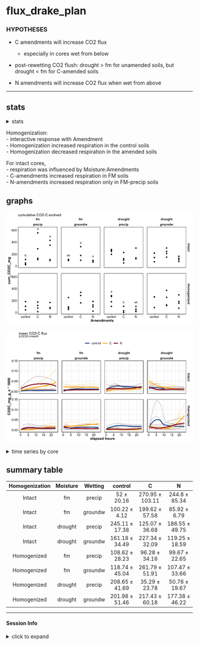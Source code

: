 flux\_drake\_plan
================

### HYPOTHESES

  - C amendments will increase CO2 flux
    
      - especially in cores wet from below

  - post-rewetting CO2 flush: drought \> fm for unamended soils, but
    drought \< fm for C-amended soils

  - N amendments will increase CO2 flux when wet from above

-----

## stats

<details>

<summary>stats</summary>

intact cores

    #> Anova Table (Type III tests)
    #> 
    #> Response: log(cum_CO2C_mg)
    #>                     Sum Sq Df  F value    Pr(>F)    
    #> (Intercept)         79.287  1 241.6145 < 2.2e-16 ***
    #> Moisture             3.510  1  10.6970  0.002369 ** 
    #> Amendments           4.212  2   6.4184  0.004131 ** 
    #> Wetting              0.119  1   0.3618  0.551283    
    #> Moisture:Amendments  3.729  2   5.6818  0.007169 ** 
    #> Moisture:Wetting     0.005  1   0.0152  0.902494    
    #> Amendments:Wetting   1.895  2   2.8874  0.068706 .  
    #> Residuals           11.814 36                       
    #> ---
    #> Signif. codes:  0 '***' 0.001 '**' 0.01 '*' 0.05 '.' 0.1 ' ' 1

homogenized cores

    #> Anova Table (Type III tests)
    #> 
    #> Response: log(cum_CO2C_mg)
    #>                      Sum Sq Df  F value    Pr(>F)    
    #> (Intercept)         109.678  1 158.7171 9.264e-15 ***
    #> Moisture              0.140  1   0.2022  0.655667    
    #> Amendments            1.197  2   0.8662  0.429114    
    #> Wetting               0.598  1   0.8655  0.358398    
    #> Moisture:Amendments   4.970  2   3.5958  0.037692 *  
    #> Moisture:Wetting      2.431  1   3.5182  0.068825 .  
    #> Amendments:Wetting    7.521  2   5.4416  0.008613 ** 
    #> Residuals            24.877 36                       
    #> ---
    #> Signif. codes:  0 '***' 0.001 '**' 0.01 '*' 0.05 '.' 0.1 ' ' 1

</details>

Homogenization:  
\- interactive response with Amendment  
\- Homogenization increased respiration in the control soils  
\- Homogenization decreased respiration in the amended soils

For intact cores,  
\- respiration was influenced by Moisture:Amendments  
\- C-amendments increased respiration in FM soils  
\- N-amendments increased respiration only in FM-precip soils

## graphs

![](markdown/flux/cum_flux_ggplot-1.png)<!-- -->

![](markdown/flux/meanflux_ts-1.png)<!-- -->

<details>

<summary>time series by core</summary>

![](markdown/flux/corewise_flux-1.png)<!-- -->![](markdown/flux/corewise_flux-2.png)<!-- -->

</details>

## summary table

| Homogenization | Moisture | Wetting |    control     |        C        |       N        |
| :------------: | :------: | :-----: | :------------: | :-------------: | :------------: |
|     Intact     |    fm    | precip  |   52 ± 20.16   | 270.95 ± 103.11 | 244.8 ± 85.34  |
|     Intact     |    fm    | groundw | 100.22 ± 4.12  | 199.62 ± 57.58  |  85.92 ± 6.79  |
|     Intact     | drought  | precip  | 245.11 ± 17.38 | 125.07 ± 36.68  | 186.55 ± 49.75 |
|     Intact     | drought  | groundw | 161.18 ± 34.49 | 227.34 ± 32.09  | 119.25 ± 18.59 |
|  Homogenized   |    fm    | precip  | 108.62 ± 28.23 |  96.28 ± 34.16  | 99.67 ± 22.65  |
|  Homogenized   |    fm    | groundw | 118.74 ± 45.04 | 261.79 ± 51.91  | 107.47 ± 33.66 |
|  Homogenized   | drought  | precip  | 208.65 ± 41.69 |  35.29 ± 23.78  | 50.76 ± 19.67  |
|  Homogenized   | drought  | groundw | 201.98 ± 51.46 | 217.43 ± 60.18  | 177.38 ± 46.22 |

-----

#### Session Info

<details>

<summary>click to expand</summary>

Date run: 2020-08-11

    #> R version 4.0.2 (2020-06-22)
    #> Platform: x86_64-apple-darwin17.0 (64-bit)
    #> Running under: macOS Catalina 10.15.6
    #> 
    #> Matrix products: default
    #> BLAS:   /System/Library/Frameworks/Accelerate.framework/Versions/A/Frameworks/vecLib.framework/Versions/A/libBLAS.dylib
    #> LAPACK: /Library/Frameworks/R.framework/Versions/4.0/Resources/lib/libRlapack.dylib
    #> 
    #> locale:
    #> [1] en_US.UTF-8/en_US.UTF-8/en_US.UTF-8/C/en_US.UTF-8/en_US.UTF-8
    #> 
    #> attached base packages:
    #> [1] stats     graphics  grDevices utils     datasets  methods   base     
    #> 
    #> other attached packages:
    #>  [1] drake_7.12.4    lme4_1.1-23     Matrix_1.2-18   car_3.0-8      
    #>  [5] carData_3.0-4   ggbiplot_0.55   PNWColors_0.1.0 forcats_0.5.0  
    #>  [9] stringr_1.4.0   dplyr_1.0.1     purrr_0.3.4     readr_1.3.1    
    #> [13] tidyr_1.1.1     tibble_3.0.3    ggplot2_3.3.2   tidyverse_1.3.0
    #> [17] here_0.1       
    #> 
    #> loaded via a namespace (and not attached):
    #>  [1] minqa_1.2.4        colorspace_1.4-1   ellipsis_0.3.1     rio_0.5.16        
    #>  [5] rprojroot_1.3-2    fs_1.5.0           rstudioapi_0.11    farver_2.0.3      
    #>  [9] soilpalettes_0.1.0 fansi_0.4.1        lubridate_1.7.9    xml2_1.3.2        
    #> [13] splines_4.0.2      knitr_1.29         jsonlite_1.7.0     nloptr_1.2.2.2    
    #> [17] broom_0.7.0        cluster_2.1.0      dbplyr_1.4.4       shiny_1.5.0       
    #> [21] compiler_4.0.2     httr_1.4.2         backports_1.1.8    assertthat_0.2.1  
    #> [25] fastmap_1.0.1      cli_2.0.2          later_1.1.0.1      prettyunits_1.1.1 
    #> [29] htmltools_0.5.0    tools_4.0.2        igraph_1.2.5       gtable_0.3.0      
    #> [33] agricolae_1.3-3    glue_1.4.1         Rcpp_1.0.5         cellranger_1.1.0  
    #> [37] vctrs_0.3.2        nlme_3.1-148       xfun_0.16          openxlsx_4.1.5    
    #> [41] rvest_0.3.6        mime_0.9           miniUI_0.1.1.1     lifecycle_0.2.0   
    #> [45] statmod_1.4.34     MASS_7.3-51.6      scales_1.1.1       hms_0.5.3         
    #> [49] promises_1.1.1     parallel_4.0.2     yaml_2.2.1         curl_4.3          
    #> [53] labelled_2.5.0     stringi_1.4.6      highr_0.8          klaR_0.6-15       
    #> [57] AlgDesign_1.2.0    filelock_1.0.2     boot_1.3-25        zip_2.0.4         
    #> [61] storr_1.2.1        rlang_0.4.7        pkgconfig_2.0.3    evaluate_0.14     
    #> [65] lattice_0.20-41    labeling_0.3       tidyselect_1.1.0   plyr_1.8.6        
    #> [69] magrittr_1.5       R6_2.4.1           generics_0.0.2     base64url_1.4     
    #> [73] combinat_0.0-8     txtq_0.2.3         DBI_1.1.0          mgcv_1.8-31       
    #> [77] pillar_1.4.6       haven_2.3.1        foreign_0.8-80     withr_2.2.0       
    #> [81] abind_1.4-5        modelr_0.1.8       crayon_1.3.4       questionr_0.7.1   
    #> [85] rmarkdown_2.3      progress_1.2.2     grid_4.0.2         readxl_1.3.1      
    #> [89] data.table_1.13.0  blob_1.2.1         reprex_0.3.0       digest_0.6.25     
    #> [93] xtable_1.8-4       httpuv_1.5.4       munsell_0.5.0

</details>

